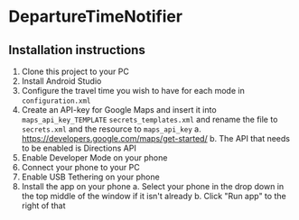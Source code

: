 # DepartureTimeNotifier

## Installation instructions

1. Clone this project to your PC
2. Install Android Studio
3. Configure the travel time you wish to have for each mode in `configuration.xml`
4. Create an API-key for Google Maps and insert it into `maps_api_key_TEMPLATE` `secrets_templates.xml` and rename the file to `secrets.xml` and the resource to `maps_api_key`
   a. https://developers.google.com/maps/get-started/
   b. The API that needs to be enabled is Directions API
5. Enable Developer Mode on your phone
6. Connect your phone to your PC
7. Enable USB Tethering on your phone
8. Install the app on your phone
   a. Select your phone in the drop down in the top middle of the window if it isn't already
   b. Click "Run app" to the right of that